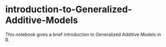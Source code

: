 # introduction-to-Generalized-Additive-Models

This notebook gives a brief introduction to Generalized Additive Models in R. 
